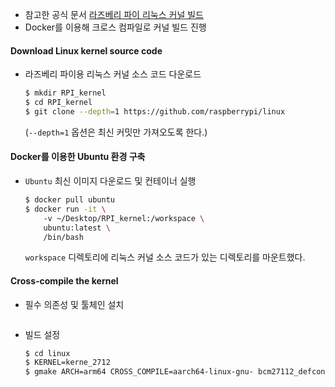 - 참고한 공식 문서
  [라즈베리 파이 리눅스 커널 빌드](https://www.raspberrypi.com/documentation/computers/linux_kernel.html)
- Docker를 이용해 크로스 컴파일로 커널 빌드 진행
#### Download Linux kernel source code
- 라즈베리 파이용 리눅스 커널 소스 코드 다운로드
  ```bash
  $ mkdir RPI_kernel
  $ cd RPI_kernel
  $ git clone --depth=1 https://github.com/raspberrypi/linux
  ```
  (`--depth=1` 옵션은 최신 커밋만 가져오도록 한다.)
#### Docker를 이용한 Ubuntu 환경 구축
- `Ubuntu` 최신 이미지 다운로드 및 컨테이너 실행
  ```bash
  $ docker pull ubuntu
  $ docker run -it \ 
	  -v ~/Desktop/RPI_kernel:/workspace \ 
	  ubuntu:latest \ 
	  /bin/bash
	```
	`workspace` 디렉토리에 리눅스 커널 소스 코드가 있는 디렉토리를 마운트했다.
#### Cross-compile the kernel
- 필수 의존성 및 툴체인 설치
  ```bash
  
	```
- 빌드 설정
  ```bash
  $ cd linux
  $ KERNEL=kerne_2712
  $ gmake ARCH=arm64 CROSS_COMPILE=aarch64-linux-gnu- bcm27112_defconfig
	```